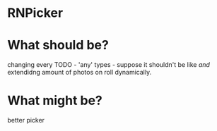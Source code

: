 # RNPicker
# What should be?
changing every TODO - 'any' types - suppose it shouldn't be like  *and*  extendidng amount of photos on roll dynamically.

# What might be?
better picker
